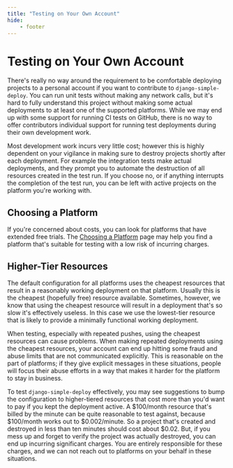 ```yaml
---
title: "Testing on Your Own Account"
hide:
    - footer
---
```


# Testing on Your Own Account

There's really no way around the requirement to be comfortable deploying projects to a personal account if you want to contribute to `django-simple-deploy`. You can run unit tests without making any network calls, but it's hard to fully understand this project without making some actual deployments to at least one of the supported platforms. While we may end up with some support for running CI tests on GitHub, there is no way to offer contributors individual support for running test deployments during their own development work.

Most development work incurs very little cost; however this is highly dependent on your vigilance in making sure to destroy projects shortly after each deployment. For example the integration tests make actual deployments, and they prompt you to automate the destruction of all resources created in the test run. If you choose no, or if anything interrupts the completion of the test run, you can be left with active projects on the platform you're working with.

## Choosing a Platform

If you're concerned about costs, you can look for platforms that have extended free trials. The [Choosing a Platform](../general_documentation/choosing_platform.md) page may help you find a platform that's suitable for testing with a low risk of incurring charges.

## Higher-Tier Resources

The default configuration for all platforms uses the cheapest resources that result in a reasonably working deployment on that platform. Usually this is the cheapest (hopefully free) resource available. Sometimes, however, we know that using the cheapest resource will result in a deployment that's so slow it's effectively useless. In this case we use the lowest-tier resource that is likely to provide a minimally functional working deployment.

When testing, especially with repeated pushes, using the cheapest resources can cause problems. When making repeated deployments using the cheapest resources, your account can end up hitting some fraud and abuse limits that are not communicated explicitly. This is reasonable on the part of platforms; if they give explicit messages in these situations, people will focus their abuse efforts in a way that makes it harder for the platform to stay in business.

To test `django-simple-deploy` effectively, you may see suggestions to bump the configuration to higher-tiered resources that cost more than you'd want to pay if you kept the deployment active. A $100/month resource that's billed by the minute can be quite reasonable to test against, because $100/month works out to $0.002/minute. So a project that's created and destroyed in less than ten minutes should cost about $0.02. But, if you mess up and forget to verify the project was actually destroyed, you can end up incurring significant charges. You are entirely responsible for these charges, and we can not reach out to platforms on your behalf in these situations.